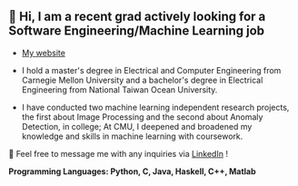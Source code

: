 ## 👋 Hi, I am a recent grad actively looking for a Software Engineering/Machine Learning job


* [My website](https://yijing-sie.github.io/)


*   I hold a master's degree in Electrical and Computer Engineering from 
Carnegie Mellon University and a bachelor's degree in Electrical Engineering from National Taiwan Ocean University. 

*   I have conducted two machine learning independent research projects, the first about Image Processing and the second about Anomaly Detection, in college; At CMU, I deepened and broadened my knowledge and skills in machine learning with coursework.


🔗 Feel free to message me with any inquiries via [LinkedIn](https://www.linkedin.com/in/yijing-sie/) !


 **Programming Languages: Python, C, Java, Haskell, C++, Matlab**
